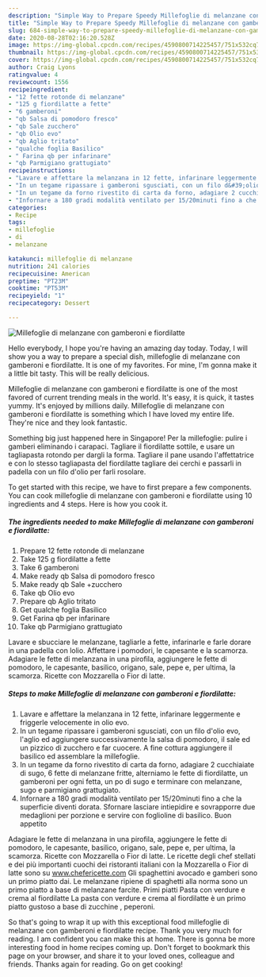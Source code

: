 ```yaml
---
description: "Simple Way to Prepare Speedy Millefoglie di melanzane con gamberoni e fiordilatte"
title: "Simple Way to Prepare Speedy Millefoglie di melanzane con gamberoni e fiordilatte"
slug: 684-simple-way-to-prepare-speedy-millefoglie-di-melanzane-con-gamberoni-e-fiordilatte
date: 2020-08-28T02:16:20.528Z
image: https://img-global.cpcdn.com/recipes/4590800714225457/751x532cq70/millefoglie-di-melanzane-con-gamberoni-e-fiordilatte-recipe-main-photo.jpg
thumbnail: https://img-global.cpcdn.com/recipes/4590800714225457/751x532cq70/millefoglie-di-melanzane-con-gamberoni-e-fiordilatte-recipe-main-photo.jpg
cover: https://img-global.cpcdn.com/recipes/4590800714225457/751x532cq70/millefoglie-di-melanzane-con-gamberoni-e-fiordilatte-recipe-main-photo.jpg
author: Craig Lyons
ratingvalue: 4
reviewcount: 1556
recipeingredient:
- "12 fette rotonde di melanzane"
- "125 g fiordilatte a fette"
- "6 gamberoni"
- "qb Salsa di pomodoro fresco"
- "qb Sale zucchero"
- "qb Olio evo"
- "qb Aglio tritato"
- "qualche foglia Basilico"
- " Farina qb per infarinare"
- "qb Parmigiano grattugiato"
recipeinstructions:
- "Lavare e affettare la melanzana in 12 fette, infarinare leggermente e friggerle velocemente in olio evo."
- "In un tegame ripassare i gamberoni sgusciati, con un filo d&#39;olio evo, l&#39;aglio ed aggiungere successivamente la salsa di pomodoro, il sale ed un pizzico di zucchero e far cuocere. A fine cottura aggiungere il basilico ed assemblare la millefoglie."
- "In un tegame da forno rivestito di carta da forno, adagiare 2 cucchiaiate di sugo, 6 fette di melanzane fritte, alterniamo le fette di fiordilatte, un gamberoni per ogni fetta, un po di sugo e terminare con melanzane, sugo e parmigiano grattugiato."
- "Infornare a 180 gradi modalità ventilato per 15/20minuti fino a che la superficie diventi dorata. Sfornare lasciare intiepidire e sovrapporre due medaglioni per porzione e servire con foglioline di basilico. Buon appetito"
categories:
- Recipe
tags:
- millefoglie
- di
- melanzane

katakunci: millefoglie di melanzane 
nutrition: 241 calories
recipecuisine: American
preptime: "PT23M"
cooktime: "PT53M"
recipeyield: "1"
recipecategory: Dessert

---
```



![Millefoglie di melanzane con gamberoni e fiordilatte](https://img-global.cpcdn.com/recipes/4590800714225457/751x532cq70/millefoglie-di-melanzane-con-gamberoni-e-fiordilatte-recipe-main-photo.jpg)

Hello everybody, I hope you're having an amazing day today. Today, I will show you a way to prepare a special dish, millefoglie di melanzane con gamberoni e fiordilatte. It is one of my favorites. For mine, I'm gonna make it a little bit tasty. This will be really delicious.

Millefoglie di melanzane con gamberoni e fiordilatte is one of the most favored of current trending meals in the world. It's easy, it is quick, it tastes yummy. It's enjoyed by millions daily. Millefoglie di melanzane con gamberoni e fiordilatte is something which I have loved my entire life. They're nice and they look fantastic.

Something big just happened here in Singapore! Per la millefoglie: pulire i gamberi eliminando i carapaci. Tagliare il fiordilatte sottile, e usare un tagliapasta rotondo per dargli la forma. Tagliare il pane usando l&#39;affettatrice e con lo stesso tagliapasta del fiordilatte tagliare dei cerchi e passarli in padella con un filo d&#39;olio per farli rosolare.


To get started with this recipe, we have to first prepare a few components. You can cook millefoglie di melanzane con gamberoni e fiordilatte using 10 ingredients and 4 steps. Here is how you cook it.

<!--inarticleads1-->

##### The ingredients needed to make Millefoglie di melanzane con gamberoni e fiordilatte:

1. Prepare 12 fette rotonde di melanzane
1. Take 125 g fiordilatte a fette
1. Take 6 gamberoni
1. Make ready qb Salsa di pomodoro fresco
1. Make ready qb Sale +zucchero
1. Take qb Olio evo
1. Prepare qb Aglio tritato
1. Get qualche foglia Basilico
1. Get  Farina qb per infarinare
1. Take qb Parmigiano grattugiato


Lavare e sbucciare le melanzane, tagliarle a fette, infarinarle e farle dorare in una padella con lolio. Affettare i pomodori, le capesante e la scamorza. Adagiare le fette di melanzana in una pirofila, aggiungere le fette di pomodoro, le capesante, basilico, origano, sale, pepe e, per ultima, la scamorza. Ricette con Mozzarella o Fior di latte. 

<!--inarticleads2-->

##### Steps to make Millefoglie di melanzane con gamberoni e fiordilatte:

1. Lavare e affettare la melanzana in 12 fette, infarinare leggermente e friggerle velocemente in olio evo.
1. In un tegame ripassare i gamberoni sgusciati, con un filo d&#39;olio evo, l&#39;aglio ed aggiungere successivamente la salsa di pomodoro, il sale ed un pizzico di zucchero e far cuocere. A fine cottura aggiungere il basilico ed assemblare la millefoglie.
1. In un tegame da forno rivestito di carta da forno, adagiare 2 cucchiaiate di sugo, 6 fette di melanzane fritte, alterniamo le fette di fiordilatte, un gamberoni per ogni fetta, un po di sugo e terminare con melanzane, sugo e parmigiano grattugiato.
1. Infornare a 180 gradi modalità ventilato per 15/20minuti fino a che la superficie diventi dorata. Sfornare lasciare intiepidire e sovrapporre due medaglioni per porzione e servire con foglioline di basilico. Buon appetito


Adagiare le fette di melanzana in una pirofila, aggiungere le fette di pomodoro, le capesante, basilico, origano, sale, pepe e, per ultima, la scamorza. Ricette con Mozzarella o Fior di latte. Le ricette degli chef stellati e dei più importanti cuochi dei ristoranti italiani con la Mozzarella o Fior di latte sono su www.chefericette.com Gli spaghettini avocado e gamberi sono un primo piatto dai. Le melanzane ripiene di spaghetti alla norma sono un primo piatto a base di melanzane farcite. Primi piatti Pasta con verdure e crema al fiordilatte La pasta con verdure e crema al fiordilatte è un primo piatto gustoso a base di zucchine , peperoni. 

So that's going to wrap it up with this exceptional food millefoglie di melanzane con gamberoni e fiordilatte recipe. Thank you very much for reading. I am confident you can make this at home. There is gonna be more interesting food in home recipes coming up. Don't forget to bookmark this page on your browser, and share it to your loved ones, colleague and friends. Thanks again for reading. Go on get cooking!
